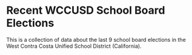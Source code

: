 # Recent WCCUSD School Board Elections

This is a collection of data about the last 9 school board elections in the West Contra Costa Unified School District (California).

